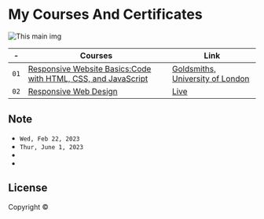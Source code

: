 # My Courses And Certificates


![This main img]()


| - | Courses | Link |
| ------------- | ------------- | ------------- |
|`01`| [Responsive Website Basics:Code with HTML, CSS, and JavaScript](https://www.coursera.org/account/accomplishments/verify/HZEC3E37GQ2E) | [Goldsmiths, University of London]()
|`02`| [Responsive Web Design]() | [Live]() | [Link]()



## 

## Note


-  `Wed, Feb 22, 2023`
- `Thur, June 1, 2023`
- 
- 

## License

Copyright ©
